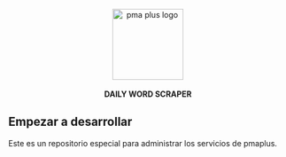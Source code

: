 <p align="center">
  <img src="https://user-images.githubusercontent.com/93480406/191569462-2718cd2e-4a3d-4a1b-a164-3f5c9709932a.png" alt="pma plus logo" width="128px">
  <br/><br/>
  <strong>DAILY WORD SCRAPER</strong>
</p>

## Empezar a desarrollar

Este es un repositorio especial para administrar los servicios de pmaplus.
